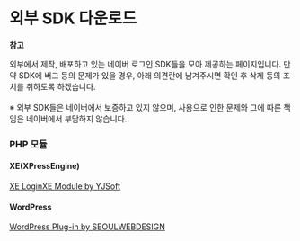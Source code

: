 # 외부 SDK 다운로드

<html lang="ko">
<head>
    <title>NAVER Developers - 네이버아이디로로그인 외부 SDK 다운로드</title>
    <meta name="description" content="NAVER Developers - 네이버아이디로로그인 외부 SDK 다운로드">
</head>
<body>
<div class="con">
    <div class="h_page_area">
        <div class="side_menu"></div>
    </div>
    <div class="blockquote_area">
        <strong>참고</strong>
        <p>외부에서 제작, 배포하고 있는 네이버 로그인 SDK들을 모아 제공하는 페이지입니다. 만약 SDK에 버그 등의 문제가 있을 경우,  아래 의견란에 남겨주시면 확인 후 삭제 등의 조치를 취하도록 하겠습니다. <br><br>※ 외부 SDK들은 네이버에서 보증하고 있지 않으며, 사용으로 인한 문제와 그에 따른 책임은 네이버에서 부담하지 않습니다.</p>
    </div>
    <h3 class="h_sub">PHP 모듈</h3>
    <h4 class="h_subsub">XE(XPressEngine)</h4>
    <p class="p_desc"><a href="https://github.com/YJSoft/xe-module-loginxeserver" target="_blank" class="btn_n"><i class="xi-download"></i> <span class="t">XE LoginXE Module by YJSoft</span></a></p>
    <h4 class="h_subsub">WordPress</h4>
    <p class="p_desc"><a href="http://www.seoulwebdesign.com/product/naver-login-for-wordpress/" target="_blank" class="btn_n"><i class="xi-download"></i> <span class="t">WordPress Plug-in by SEOULWEBDESIGN</span></a></p>
    <br>
    <br>
    <br>
    <br>
</div>
</body>
</html>